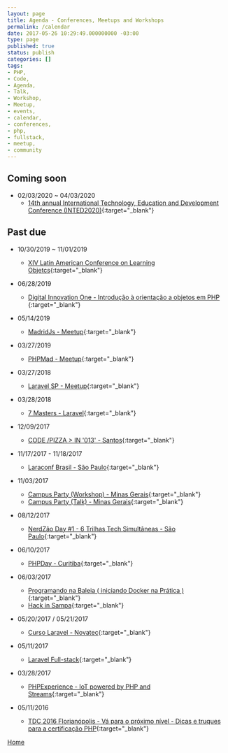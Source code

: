 ```yaml
---
layout: page
title: Agenda - Conferences, Meetups and Workshops
permalink: /calendar
date: 2017-05-26 10:29:49.000000000 -03:00
type: page
published: true
status: publish
categories: []
tags:
- PHP,
- Code,
- Agenda,
- Talk,
- Workshop,
- Meetup,
- events,
- calendar,
- conferences,
- php,
- fullstack,
- meetup,
- community
---
```


## Coming soon

- 02/03/2020 ~ 04/03/2020
  - [14th annual International Technology, Education and Development Conference (INTED2020)](https://iated.org/inted){:target="_blank"}

## Past due

- 10/30/2019 ~ 11/01/2019
  - [XIV Latin American Conference on Learning Objetcs](http://laclo2019.com/conferencia){:target="_blank"}

- 06/28/2019
  - [Digital Innovation One - Introdução à orientação a objetos em PHP ](https://digitalinnovation.one/introducao-orientacao-objetos-em-php){:target="_blank"}

- 05/14/2019
  - [MadridJs - Meetup](https://www.meetup.com/pt-BR/madridjs/events/261046807/){:target="_blank"}

- 03/27/2019
  - [PHPMad - Meetup](https://www.meetup.com/pt-BR/phpmad/events/259693882/){:target="_blank"}

- 03/27/2018
  - [Laravel SP - Meetup](https://www.meetup.com/pt-BR/Laravel-SP/events/248580709){:target="_blank"}

- 03/28/2018
  - [7 Masters - Laravel](https://setemasters.imasters.com.br/edicoes/laravel){:target="_blank"}

- 12/09/2017
  - [CODE /PIZZA > IN '013' - Santos](https://www.eventbrite.com.br/e/i-code-pizza-in-013-tickets-40172895211){:target="_blank"}

- 11/17/2017 - 11/18/2017
  - [Laraconf Brasil - São Paulo](http://laraconfbrasil.com.br){:target="_blank"}

- 11/03/2017
  - [Campus Party (Workshop) - Minas Gerais](https://campuse.ro/events/campus-party-minas-gerais-2017/workshop/programando-na-baleia-iniciando-docker-na-pratica-cpmg2/){:target="_blank"}
  - [Campus Party (Talk) - Minas Gerais](http://bint2za.m.attendify.com/app/sessions/9Q3VcyskzO7YVtFWIG/details){:target="_blank"}
  
- 08/12/2017
  - [NerdZão Day #1 - 6 Trilhas Tech Simultâneas - São Paulo](https://www.meetup.com/pt-BR/Nerdzao/events/241571883/){:target="_blank"}

- 06/10/2017
  - [PHPDay - Curitiba](https://www.sympla.com.br/php-day-curitiba__136236){:target="_blank"}

- 06/03/2017
  - [Programando na Baleia ( iniciando Docker na Prática )](https://www.meetup.com/pt-BR/THT-Things-Hacker-Team/events/239853023/){:target="_blank"}
  - [Hack in Sampa](https://www.eventbrite.com.br/e/hack-in-sampa-registration-34727938198){:target="_blank"}

- 05/20/2017 / 05/21/2017
  - [Curso Laravel - Novatec](http://ctnovatec.com.br/cursos/php/laravel-2/){:target="_blank"}

- 05/11/2017
  - [Laravel Full-stack](http://ctnovatec.com.br/cursos/php/laravel-full-stack-palestra/){:target="_blank"}

- 03/28/2017
  - [PHPExperience - IoT powered by PHP and Streams](https://joind.in/event/php-experience-2017/schedule/grid){:target="_blank"}

- 05/11/2016
  - [TDC 2016 Florianópolis - Vá para o próximo nível - Dicas e truques para a certificação PHP](http://www.thedevelopersconference.com.br/tdc/2016/florianopolis/trilha-php){:target="_blank"}

[Home](/)
